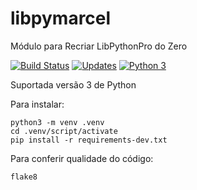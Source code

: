 # libpymarcel

Módulo para Recriar LibPythonPro do Zero

[![Build Status](https://travis-ci.org/marcellatorraca/libpymarcel.svg?branch=master)](https://travis-ci.org/marcellatorraca/libpymarcel)
[![Updates](https://pyup.io/repos/github/marcellatorraca/libpymarcel/shield.svg)](https://pyup.io/repos/github/marcellatorraca/libpymarcel/)
[![Python 3](https://pyup.io/repos/github/marcellatorraca/libpymarcel/python-3-shield.svg)](https://pyup.io/repos/github/marcellatorraca/libpymarcel/)

Suportada versão 3 de Python

Para instalar:

```console
python3 -m venv .venv
cd .venv/script/activate
pip install -r requirements-dev.txt
```

Para conferir qualidade do código:

```console
flake8
 ```
